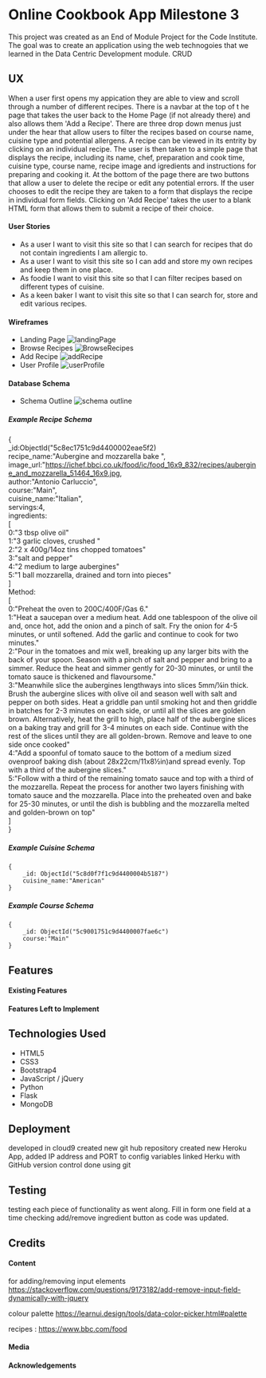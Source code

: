 # Online Cookbook App Milestone 3
This project was created as an End of Module Project for the Code Institute. The goal was to create an application using the web technogoies that we learned in the Data Centric Development module. CRUD

## UX
When a user first opens my appication they are able to view and scroll through a number of different recipes. There is a navbar at the top of t he page that takes the user back to the Home Page (if not already there) and also allows them 'Add a Recipe'. There are three drop down menus just under the hear that allow users to filter the recipes based on course name, cuisine type and potential allergens. A recipe can be viewed in its entrity by clicking on an individual recipe. The user is then taken to a simple page that displays the recipe, including its name, chef, preparation and cook time, cuisine type, course name, recipe image and igredients and instructions for preparing and cooking it. At the bottom of the page there are two buttons that allow a user to delete the recipe or edit any potential errors. If the user chooses to edit the recipe they are taken to a form that displays the recipe in individual form fields. Clicking on 'Add Recipe' takes the user to a blank HTML form that allows them to submit a recipe of their choice. 

#### User Stories
* As a user I want to visit this site so that I can search for recipes that do not contain ingredients I am allergic to.
* As a user I want to visit this site so I can add and store my own recipes and keep them in one place.
* As foodie I want to visit this site so that I can filter recipes based on different types of cuisine. 
* As a keen baker I want to visit this site so that I can search for, store and edit various recipes.

#### Wireframes
* Landing Page ![landingPage](static/wireframes/landingPage.png/)
* Browse Recipes ![BrowseRecipes](static/wireframes/browseRecipes.png/)
* Add Recipe ![addRecipe](static/wireframes/addRecipe.png/)
* User Profile ![userProfile](static/wireframes/userProfile.png/)

#### Database Schema
* Schema Outline ![schema outline](static/DatabaseSchema/databaseSchema.png/)

##### Example Recipe Schema
{  
        _id:ObjectId("5c8ec1751c9d4400002eae5f2)  
        recipe_name:"Aubergine and mozzarella bake ",  
        image_url:"https://ichef.bbci.co.uk/food/ic/food_16x9_832/recipes/aubergine_and_mozzarella_51464_16x9.jpg,  
        author:"Antonio Carluccio",     
        course:"Main",  
        cuisine_name:"Italian",  
        servings:4,  
        ingredients:  
            [  
                0:"3 tbsp olive oil"  
                1:"3 garlic cloves, crushed "  
                2:"2 x 400g/14oz tins chopped tomatoes"  
                3:"salt and pepper"  
                4:"2 medium to large aubergines"  
                5:"1 ball mozzarella, drained and torn into pieces"  
            ]    
        Method:  
            [  
                0:"Preheat the oven to 200C/400F/Gas 6."  
                1:"Heat a saucepan over a medium heat. Add one tablespoon of the olive oil and, once hot, add the onion and a pinch of salt. Fry the onion for 4-5 minutes, or until softened. Add the garlic and continue to cook for two minutes."  
                2:"Pour in the tomatoes and mix well, breaking up any larger bits with the back of your spoon.     Season with a pinch of salt and pepper and bring to a simmer. Reduce the heat and simmer         gently for 20-30 minutes, or until the tomato sauce is thickened and flavoursome."  
                3:"Meanwhile slice the aubergines lengthways into slices 5mm/¼in thick. Brush the aubergine slices with olive oil and season well with salt and pepper on both sides. Heat a griddle pan until smoking hot and then griddle in batches for 2-3 minutes on each side, or until all the slices are  golden brown. Alternatively, heat the grill to high, place half of the aubergine slices on a baking tray and grill for 3-4 minutes on each side. Continue with the rest of the slices until they are all golden-brown. Remove and leave to one side once cooked"  
                4:"Add a spoonful of tomato sauce to the bottom of a medium sized ovenproof baking dish (about      28x22cm/11x8½in)and spread evenly. Top with a third of the aubergine slices."  
                5:"Follow with a third of the remaining tomato sauce and top with a third of the mozzarella.        Repeat the process for another two layers finishing with tomato sauce and the mozzarella.     Place into the preheated oven and bake for 25-30 minutes, or until the dish is bubbling and     the mozzarella melted and golden-brown on top"  
        ]  
    }
    
##### Example Cuisine Schema
    {  
        _id: ObjectId("5c8d0f7f1c9d4400004b5187")  
        cuisine_name:"American"  
    }

##### Example Course Schema
    {     
        _id: ObjectId("5c9001751c9d4400007fae6c")  
        course:"Main"  
    }


## Features

#### Existing Features
#### Features Left to Implement

## Technologies Used
* HTML5
* CSS3
* Bootstrap4
* JavaScript / jQuery
* Python
* Flask
* MongoDB


## Deployment
developed in cloud9
created new git hub repository
created new Heroku App, added IP address and PORT to config variables
linked Herku with GitHub
version control done using git


## Testing
testing each piece of functionality as went along. Fill in form one field at a time
checking add/remove ingredient button as code was updated. 

## Credits

#### Content
for adding/removing input elements https://stackoverflow.com/questions/9173182/add-remove-input-field-dynamically-with-jquery

colour palette
https://learnui.design/tools/data-color-picker.html#palette

recipes :
https://www.bbc.com/food

#### Media

#### Acknowledgements
